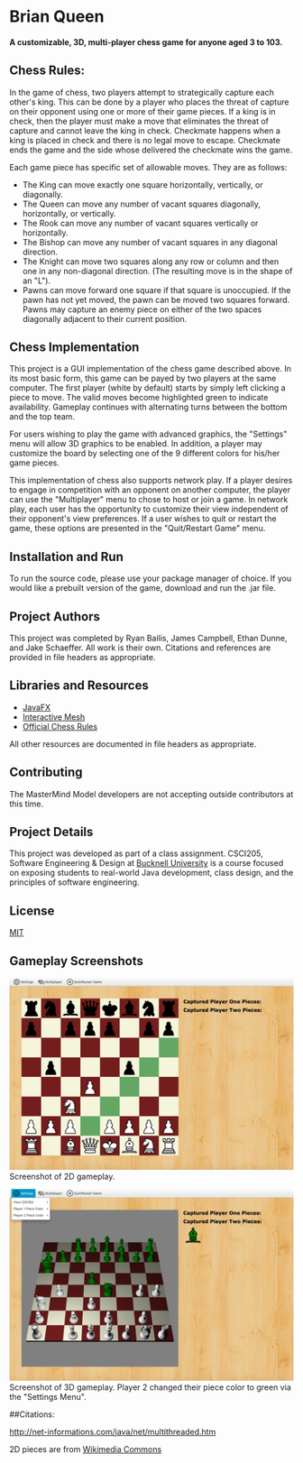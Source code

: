 # Brian Queen
#### A customizable, 3D, multi-player chess game for anyone aged 3 to 103.


## Chess Rules:
In the game of chess, two players attempt to strategically capture each other's king. This can be done by a player who places the threat of capture on their opponent using one or more of their game pieces. If a king is in check, then the player must make a move that eliminates the threat of capture and cannot leave the king in check. Checkmate happens when a king is placed in check and there is no legal move to escape. Checkmate ends the game and the side whose delivered the checkmate wins the game.

Each game piece has specific set of allowable moves. They are as follows:
* The King can move exactly one square horizontally, vertically, or diagonally.
* The Queen can move any number of vacant squares diagonally, horizontally, or vertically.
* The Rook can move any number of vacant squares vertically or horizontally.
* The Bishop can move any number of vacant squares in any diagonal direction.
* The Knight can move two squares along any row or column and then one in any non-diagonal direction. (The resulting move is in the shape of an "L").
* Pawns can move forward one square if that square is unoccupied. If the pawn has not yet moved, the pawn can be moved two squares forward. Pawns may capture an enemy piece on either of the two spaces diagonally adjacent to their current position.

## Chess Implementation
This project is a GUI implementation of the chess game described above. In its most basic form, this game can be payed by two players at the same computer. The first player (white by default) starts by simply left clicking a piece to move. The valid moves become highlighted green to indicate availability. Gameplay continues with alternating turns between the bottom and the top team. 

For users wishing to play the game with advanced graphics, the "Settings" menu will allow 3D graphics to be enabled. In addition, a player may customize the board by selecting one of the 9 different colors for his/her game pieces.

This implementation of chess also supports network play. If a player desires to engage in competition with an opponent on another computer, the player can use the "Multiplayer" menu to chose to host or join a game. In network play, each user has the opportunity to customize their view independent of their opponent's view preferences. If a user wishes to quit or restart the game, these options are presented in the "Quit/Restart Game" menu.

## Installation and Run
To run the source code, please use your package manager of choice. If you would like a prebuilt version of the game, download and run the .jar file. 

## Project Authors
This project was completed by Ryan Bailis, James Campbell, Ethan Dunne, and Jake Schaeffer. All work is their own. Citations and references are provided in file headers as appropriate. 

## Libraries and Resources
* [JavaFX](https://openjfx.io) 
* [Interactive Mesh](http://www.interactivemesh.org/models/jfx3dimporter.html)
* [Official Chess Rules](http://www.uschess.org/content/view/7324/)

All other resources are documented in file headers as appropriate.

## Contributing
The MasterMind Model developers are not accepting outside contributors at this time.

## Project Details
This project was developed as part of a class assignment. CSCI205, Software Engineering & Design at [Bucknell University](https://bucknell.edu) is a course focused on exposing students to real-world Java development, class design, and the principles of software engineering.

## License
[MIT](https://choosealicense.com/licenses/mit/)

## Gameplay Screenshots
![Chess Game 2D](/design/screenshot2D.png)
Screenshot of 2D gameplay.

![Chess Game 3D](/design/screenshot3D.png)
Screenshot of 3D gameplay. Player 2 changed their piece color to green via the "Settings Menu".

##Citations:

http://net-informations.com/java/net/multithreaded.htm

2D pieces are from [Wikimedia Commons](https://commons.wikimedia.org/wiki/Category:SVG_chess_pieces)

